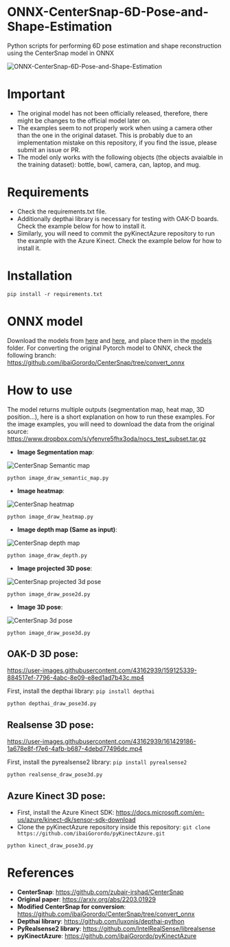 # ONNX-CenterSnap-6D-Pose-and-Shape-Estimation
 Python scripts for performing 6D pose estimation and shape reconstruction using the CenterSnap model in ONNX
 
![ONNX-CenterSnap-6D-Pose-and-Shape-Estimation](https://user-images.githubusercontent.com/43162939/159124756-6c562b36-f901-4669-b003-f7dec714b684.png)

# Important
 - The original model has not been officially released, therefore, there might be changes to the official model later on.
 - The examples seem to not properly work when using a camera other than the one in the original dataset. This is probably due to an implementation mistake on this repository, if you find the issue, please submit an issue or PR.
 - The model only works with the following objects (the objects avaialble in the training dataset): bottle, bowl, camera, can, laptop, and mug.

# Requirements

 * Check the requirements.txt file.
 * Additionally depthai library is necessary for testing with OAK-D boards. Check the example below for how to install it.
 * Similarly, you will need to commit the pyKinectAzure repository to run the example with the Azure Kinect. Check the example below for how to install it.
 
# Installation
```
pip install -r requirements.txt
```

# ONNX model

Download the models from [here](https://drive.google.com/file/d/1bRIBWPWwqYg7sGglqF71XmJsfiHvLR1L/view?usp=sharing) and [here](https://drive.google.com/file/d/1UVmhwJV605T_iJ90QKTN79kXMC40EydV/view?usp=sharing), and place them in the [models](https://github.com/ibaiGorordo/ONNX-CenterSnap-6D-Pose-and-Shape-Estimation/tree/main/models) folder. For converting the original Pytorch model to ONNX, check the following branch: https://github.com/ibaiGorordo/CenterSnap/tree/convert_onnx

# How to use

 The model returns multiple outputs (segmentation map, heat map, 3D position...), here is a short explanation on how to run these examples. For the image examples, you will need to download the data from the original source: https://www.dropbox.com/s/yfenvre5fhx3oda/nocs_test_subset.tar.gz

 * **Image Segmentation map**:

 ![CenterSnap Semantic map](https://github.com/ibaiGorordo/ONNX-CenterSnap-6D-Pose-and-Shape-Estimation/blob/main/doc/img/segmentation.png)
 
 ```
 python image_draw_semantic_map.py
 ```

 * **Image heatmap**:

 ![CenterSnap heatmap](https://github.com/ibaiGorordo/ONNX-CenterSnap-6D-Pose-and-Shape-Estimation/blob/main/doc/img/heatmap.png)
 
 ```
 python image_draw_heatmap.py
 ```
 
 * **Image depth map (Same as input)**:

 ![CenterSnap depth map](https://github.com/ibaiGorordo/ONNX-CenterSnap-6D-Pose-and-Shape-Estimation/blob/main/doc/img/depthmap.png)
 
 ```
 python image_draw_depth.py
 ```
 
  * **Image projected 3D pose**:

 ![CenterSnap projected 3d pose](https://github.com/ibaiGorordo/ONNX-CenterSnap-6D-Pose-and-Shape-Estimation/blob/main/doc/img/pose2d.png)
 
 ```
 python image_draw_pose2d.py
 ```

 * **Image 3D pose**:

 ![CenterSnap 3d pose](https://github.com/ibaiGorordo/ONNX-CenterSnap-6D-Pose-and-Shape-Estimation/blob/main/doc/img/pose3d.png)
 
 ```
 python image_draw_pose3d.py
 ```

## **OAK-D 3D pose**:

https://user-images.githubusercontent.com/43162939/159125339-884517ef-7796-4abc-8e09-e8ed1ad7b43c.mp4

   First, install the depthai library: `pip install depthai`
 
 ```
 python depthai_draw_pose3d.py
 ```
 
##  **Realsense 3D pose**:

https://user-images.githubusercontent.com/43162939/161429186-1a678e8f-f7e6-4afb-b687-4debd77496dc.mp4

   First, install the pyrealsense2 library: `pip install pyrealsense2`
 
 ```
 python realsense_draw_pose3d.py
 ```

## **Azure Kinect 3D pose**:

   - First, install the Azure Kinect SDK: https://docs.microsoft.com/en-us/azure/kinect-dk/sensor-sdk-download
   - Clone the pyKinectAzure repository inside this repository: `git clone https://github.com/ibaiGorordo/pyKinectAzure.git`
 
 ```
 python kinect_draw_pose3d.py
 ```

# References
- **CenterSnap**: https://github.com/zubair-irshad/CenterSnap
- **Original paper**: https://arxiv.org/abs/2203.01929
- **Modified CenterSnap for conversion**: https://github.com/ibaiGorordo/CenterSnap/tree/convert_onnx
- **Depthai library**: https://github.com/luxonis/depthai-python
- **PyRealsense2 library**: https://github.com/IntelRealSense/librealsense
- **pyKinectAzure**: https://github.com/ibaiGorordo/pyKinectAzure

